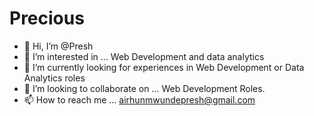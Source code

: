 # Precious

- 👋 Hi, I’m @Presh
- 👀 I’m interested in ... Web Development and data analytics
- 🌱 I’m currently looking for experiences in Web Development or Data Analytics roles
- 💞️ I’m looking to collaborate on ... Web Development Roles.
- 📫 How to reach me ... airhunmwundepresh@gmail.com

